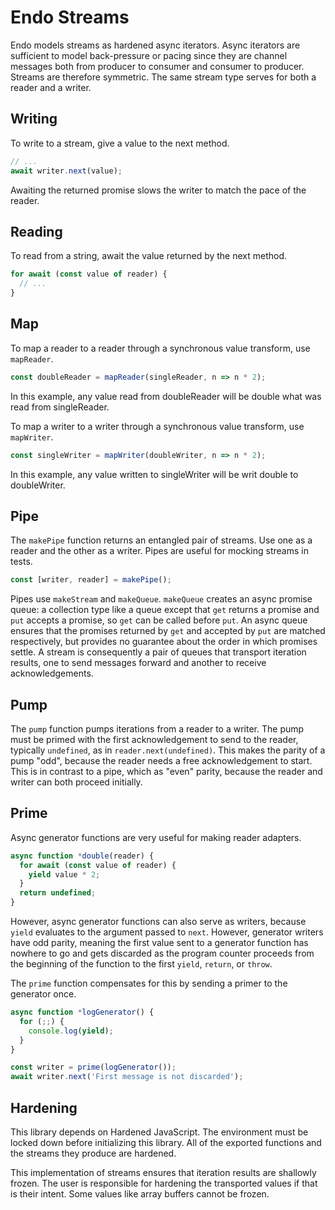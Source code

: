 # Endo Streams

Endo models streams as hardened async iterators.
Async iterators are sufficient to model back-pressure or pacing
since they are channel messages both from producer to consumer
and consumer to producer.
Streams are therefore symmetric.
The same stream type serves for both a reader and a writer.

## Writing

To write to a stream, give a value to the next method.

```js
// ...
await writer.next(value);
```

Awaiting the returned promise slows the writer to match the pace of the reader.

## Reading

To read from a string, await the value returned by the next method.

```js
for await (const value of reader) {
  // ...
}
```

## Map

To map a reader to a reader through a synchronous value transform, use `mapReader`.

```js
const doubleReader = mapReader(singleReader, n => n * 2);
```

In this example, any value read from doubleReader will be double what was read
from singleReader.

To map a writer to a writer through a synchronous value transform, use
`mapWriter`.

```js
const singleWriter = mapWriter(doubleWriter, n => n * 2);
```

In this example, any value written to singleWriter will be writ double to
doubleWriter.

## Pipe

The `makePipe` function returns an entangled pair of streams.
Use one as a reader and the other as a writer.
Pipes are useful for mocking streams in tests.

```js
const [writer, reader] = makePipe();
```

Pipes use `makeStream` and `makeQueue`.
`makeQueue` creates an async promise queue: a collection type like a queue
except that `get` returns a promise and `put` accepts a promise, so `get` can
be called before `put`.
An async queue ensures that the promises returned by `get` and accepted by
`put` are matched respectively, but provides no guarantee about the order in
which promises settle.
A stream is consequently a pair of queues that transport iteration results,
one to send messages forward and another to receive acknowledgements.

## Pump

The `pump` function pumps iterations from a reader to a writer.
The pump must be primed with the first acknowledgement to send to the reader,
typically `undefined`, as in `reader.next(undefined)`.
This makes the parity of a pump "odd", because the reader needs a free
acknowledgement to start.
This is in contrast to a pipe, which as "even" parity, because the reader and
writer can both proceed initially.

## Prime

Async generator functions are very useful for making reader adapters.

```js
async function *double(reader) {
  for await (const value of reader) {
    yield value * 2;
  }
  return undefined;
}
```

However, async generator functions can also serve as writers, because `yield`
evaluates to the argument passed to `next`.
However, generator writers have odd parity, meaning the first value sent to a
generator function has nowhere to go and gets discarded as the program counter
proceeds from the beginning of the function to the first `yield`, `return`, or
`throw`.

The `prime` function compensates for this by sending a primer to the generator
once.

```js
async function *logGenerator() {
  for (;;) {
    console.log(yield);
  }
}

const writer = prime(logGenerator());
await writer.next('First message is not discarded');
```

## Hardening

This library depends on Hardened JavaScript.
The environment must be locked down before initializing this library.
All of the exported functions and the streams they produce are hardened.

This implementation of streams ensures that iteration results are shallowly
frozen.
The user is responsible for hardening the transported values if that is their
intent.
Some values like array buffers cannot be frozen.
